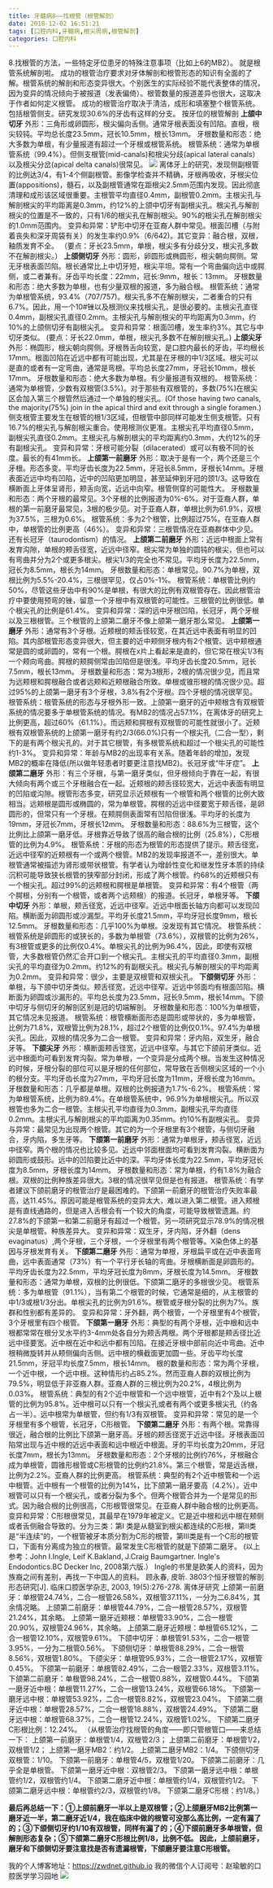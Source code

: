 ```yaml
---
title: 牙髓病8——找根管（根管解剖）
date: 2018-12-02 16:51:21
tags: [口腔内科,牙髓病,根尖周病,根管解剖]
categories: 口腔内科
---
```

8.找根管的方法，一些特定牙位患牙的特殊注意事项（比如上6的MB2）。
就是根管系统解剖啦。
成功的根管治疗要求对牙体解剖和根管形态的知识有全面的了解。根管系统的解剖和形态变异很大。个别医生的实际经验不能代表整体的情况，因为变异的情况倾向于被报道（发表偏倚）。根管数量的报道差异也很大，这取决于作者如何定义根管。
成功的根管治疗取决于清洁，成形和填塞整个根管系统。包括根管侧支。研究发现30.6%的牙齿有这样的分支。
按牙位的根管解剖
**上颌中切牙**
外形：三角形或卵圆形，根尖偏向舌侧。通常牙根表面没有凹陷。直根，根尖较钝。平均总长度23.5mm，冠长10.5mm，根长13mm。
牙根数量和形态：绝大多数为单根，有少量报道有超过一个牙根或根管系统。
根管系统：通常为单根管系统（99.4%）。但侧支根管(mid-canals)和根尖分歧(apical lateral canals）以及根尖分岔(apical delta canals)很常见。
 ![](https://zymblog-1258069789.cos.ap-chengdu.myqcloud.com/blog0057-ysb8-zgg/01.jpg)
离体牙上的研究，发现侧副根管的比例达3/4，有1-4个侧副根管。影像学检查并不精确，牙根再吸收，牙根尖位置(appositions)，髓石，以及副根管通常在距根尖2.5mm范围内发现。因此彻底清理和成形该区域很重要。主根管平均直径0.4mm，副根管0.2mm。主根尖孔与解剖根尖的平均距离是0.3mm，约12%的上颌中切牙有副根尖孔。根尖孔与解剖根尖的位置是不一致的，只有1/6的根尖孔在解剖根尖。90%的根尖孔在解剖根尖的1.0mm范围内。
变异和异常：铲形中切牙在亚裔人群中常见。根面凹槽（与附着丧失和深牙周袋有关）的发生率约0.9%（6/642)。其它变异：融合根，双根，釉质发育不全。
（要点：牙长23.5mm，单根，根尖多有分歧分叉，根尖孔多数不在解剖根尖。）
**上颌侧切牙**
外形：圆形，卵圆形或椭圆形，根尖朝向腭侧。常无牙根表面凹陷。根长通常比上中切牙短，根尖平坦。常有一个弯曲偏向远中或腭侧，或二者兼有。牙齿平均长度：22mm，冠长:9mm，根长：13mm。
牙根数量和形态：绝大多数为单根，也有少量双根的报道，多为融合根。
根管系统：通常为单根管系统，93.4%（707/757)。根尖孔多不在解剖根尖，二者重合的只有6.7%。因此，用一个10#锉以及根测仪来找根尖孔，是很必要的。主根尖孔直径0.4mm，副根尖孔直径0.2mm。主根尖孔与解剖根尖的平均距离为0.3mm，约10%的上颌侧切牙有副根尖孔。
变异和异常：根面凹槽，发生率约3%。其它与中切牙类似。
(要点：牙长22.0mm，单根，根尖孔多数不在解剖根尖孔。)
**上颌尖牙**
外形：椭圆形，根尖朝向腭侧。牙根唇舌向较宽，是口腔内最长的牙齿，平均根长17mm。根面凹陷在近远中都有可能出现，尤其是在牙根的中1/3区域。根尖可以是直的或者有一定弯曲，通常是弯根。平均总长度27mm，牙冠长10mm，根长17mm。
牙根数量和形态：绝大多数为单根。有少量报道有双根的。
根管系统：通常为单根管，少数有双根管(3.5%)。对于那些有双根管的，多数(75%)在根尖区会加入第三个根管然后通过一个单独的根尖孔。(Of those having two canals, the majority(75%) join in the apical third and exit through a single foramen.)侧支根管主要发生在根管的根1/3区域，但根管中部同样可能发生侧支根管。只有16.7%的根尖孔与解剖根尖重合。使用根测仪更准。主根尖孔平均直径0.5mm，副根尖孔直径0.2mm。主根尖孔与解剖根尖的平均距离约0.3mm，大约12%的牙有副根尖孔。
变异和异常：牙根可能分裂（dilacerated）或可以有极不同的长度。最长的有41mm长。
**上颌第一前磨牙**
外形：取决于是有一个，两个还是三个牙根。形态多变。平均牙齿长度为22.5mm，牙冠长8.5mm，牙根长14mm。牙根表面近远中均有凹陷，近中的凹陷更加明显，甚至延伸到牙冠的颈1/3。这导致在横断面上牙体呈肾形，颊舌向宽，近远中向窄。根管侧穿的可能性大。
牙根数量和形态：两个牙根的最常见。3个牙根的比例报道为0%-6%。对于亚裔人群，单根的第一前磨牙最常见，3根的极少见。对于亚裔人群，单根比例为61.9%，双根为37.5%，三根为0.6%。
根管系统：多为2个根管，比例超过75%。在亚裔人群中，单根管的比例更高（46%）。
变异和异常：三根管情况在亚裔群体中少见。还有长冠牙（taurodontism）的情况。
**上颌第二前磨牙**
外形：近远中根面上常有发育沟隙，单根的颊舌径宽，近远中径窄。根尖常为单独的圆钝的根尖，但也可以有弯曲并分为2个或更多根尖。根尖1/3的完全也不常见。平均牙长度为22.5mm，冠长为8.5mm，根长为14mm。
牙根数量和形态：单根常见。90.7%为单根，双根比例为5.5%-20.4%，三根很罕见，仅占0%-1%。
根管系统：单根管比例约50%，尽管这些牙齿中有90%是单根，有很大的比例有双根管存在。因此根管治疗中要使用预弯的锉，留意一个牙根中有双根管的可能性。三根管的比例很低。单个根尖孔的比例是61.4%。
变异和异常：深的远中牙根凹陷，长冠牙，两个牙根以及三根根管。三个根管的上颌第二磨牙不像上颌第一磨牙那么常见。
**上颌第一磨牙**
外形：通常有3个牙根。近颊根的颊舌径较宽，在其近远中表面有明显的凹陷。其内部根管形态变异很大，但主要的近中颊侧牙根内有2个根管。远中颊根通常是圆的或卵圆的，常有一个根。腭根在x片上看起来是直的，但它常在根尖1/3有一个颊向弯曲。腭根的颊腭侧常由凹陷但是很浅。平均牙齿长度20.5mm，冠长7.5mm，根长13mm。
牙根数量和形态：常为3根形，2根的情况很少见，而且常为远颊根和腭根融合或者远颊和近颊根融合所致。单根或锥形根的情况很少见。超过95%的上颌第一磨牙有3个牙根，3.8%有2个牙根。四个牙根的情况很罕见。
根管系统：根管系统的形态与牙根外形一致。上颌第一磨牙的近中颊根含有双根管系统的情况要多于单根管系统的情况。有MB2的情况占57.1%，在离体牙的研究上比例更高，超过60%（61.1%）。而远颊和腭根有双根管的可能性就很小了。近颊根有双根管系统的上颌第一磨牙有约2/3(66.0%)只有一个根尖孔（二合一型），剩下的是有两个根尖孔的。对于其它根管，有多根管系统和超过一个根尖孔的可能性约1-3%。
变异和异常：年龄与MB2的出现率有关系。随着年龄的增加，发现MB2的概率在降低(所以做年轻患者时要更注意找MB2)。长冠牙或“牛牙症”。
**上颌第二磨牙**
外形：有三个牙根，与第一磨牙类似，但牙根倾向于靠在一起，有很大倾向有两个或三个牙根融合在一起。近颊根的颊舌径较宽大，近远中表面有明显的凹陷或沟隙。根管形态多变，研究显示近颊根有一个根管和两个根管的比例大致相当。远颊根是圆形或椭圆的，常为单根管。腭根的近远中径要宽于颊舌径，是卵圆形的，但常只有一个牙根。在颊腭侧表面常有凹陷但很浅。平均牙的长度为19mm，牙冠长7mm，牙根长12mm。
牙根数量和形态：88.6%为三根管，这个比例比上颌第一磨牙低。牙根靠近导致了很高的融合根的比例（25.8%），C形根管的比例为4.9%。
根管系统：牙根的形态为根管的形态提供了提示。颊舌径宽，近远中径窄的近颊根有一个或两个根管。MB2的发现率报道不一，差别很大。单根管通常被描述为肾形或带状根管。有学者认为增龄性变化和继发性牙本质的持续沉积可能导致狭长根管的狭窄部分封闭，形成了两个根管。约68%的近颊根只有一个根尖孔。超过99%的远颊根和腭根是单根管。
变异和异常：有4个根管（两个腭根，分别有一个根管，或者两个远颊根）的报道。长冠牙，单根牙等。
**下颌中切牙**
外形：单根，颊舌径宽，近远中径窄。近远中根面长轴方向都可以发现凹陷。横断面为卵圆形或沙漏型。平均牙长度21.5mm，平均牙冠长度9mm，根长12.5mm。
牙根数量和形态：几乎100%为单根。没发现有其它情况。
根管系统：根管系统是卵圆形的或狭长的，多数为单根管（73.6%），双根管的比例为26%，有3根管或更多的比例仅0.4%。单根尖孔的比例为96.4%，因此，即使有双根管，大多数根管仍然汇合开口到一个根尖孔。主根尖孔的平均直径0.3mm，副根尖孔的平均直径为0.2mm。约12%的有副根尖孔。根尖孔与解剖根尖的平均距离为0.2mm。
变异和异常：很少，主要是双根管和双根尖孔。
**下颌侧切牙**
外形：单根，与下颌中切牙类似。颊舌径宽，近远中径窄。近远中邻面均有根面凹陷。横断面为卵圆或沙漏形的。平均总长度为23.5mm，冠长9.5mm，根长14mm。下颌中切牙与侧切牙的解剖区别是冠的切端解剖。
牙根数量和形态：100%为单根管，其它情况未见报道。
根管系统：根管横断面形态是圆形或带状的，多为单根管，比例为71.8%，双根管比例为28.1%，超过2个根管的比例仅0.1%。97.4%为单根尖孔。因此，双根的情况多为二合一根管。
变异和异常：牙内陷，双生牙，融合牙等。
**下颌尖牙**
外形：横断面颊舌径宽，近远中径窄。与其它下颌前牙类似。近远中根面均可看到发育沟裂。常为单根，一个变异是分成两个根。当发生这种情况的时候，牙根分裂的部位可以是牙根的任何部位，常导致在舌侧根尖区域的一个小的根分支。平均牙齿长度为27mm，平均牙冠长度为11mm，牙根长度为16mm。
牙根数量和形态：几乎都是单根。双根的比例报道为1.7%-6.2%。
根管系统：常为单根管系统，比例为89.4%。在单根管系统中，96.9%为单根根尖孔。所以双根管也多为二合一根管。主根尖孔平均直径为0.3mm，副根尖孔平均直径0.2mm。主根尖孔与解剖根尖的平均距离为0.35mm。约10%有副根尖孔。
变异与异常：最常见为出现两个根管。其它的为一个牙根里有3个根管，与侧切牙融合，牙内陷，多生牙等。
**下颌第一前磨牙**
外形：通常为单根牙，颊舌径宽，近远中径窄。两个根的情况也比较多见。近远中邻面根面均可看到发育沟裂。横断面为卵圆形或鼓形。远中的凹陷要比近中的深。平均牙体长度为22.5mm，平均牙冠长度为8.5mm，牙根长度为14mm。
牙根数量和形态：常为单根，约有1.8%为融合根。双根的比例种族差异很大。3根的情况很罕见但是也有报道。
根管系统：有学者建议下颌前磨牙的根管治疗是最困难的。下颌第一前磨牙的根管治疗失败率最高，达11.45%。原因可能是根管系统的变异太大，难以进入第二根管。进入颊根是有直线通路的，但是进入舌根会有一个较大的角度，可能导致根管遗漏。约27.8%的下颌第一和第二前磨牙有超过一个根管。另一项研究显示78.9%的情况根尖是单根管。种族差异大。
变异和异常：双生牙，牙内陷，牙外翻（dens evaginatus）,两个牙根，三个牙根，一个牙根里有两个根管等。X染色体上的基因与牙根发育有关。
**下颌第二磨牙**
外形：通常为单根，牙根扁平或在近中表面弯曲，远中表面通常（73%）有一个平行牙长轴的弯曲。牙根横断面是卵圆形的。平均牙齿长度为22.5mm，平均牙冠长度为8mm，牙根长度为14.5mm。
牙根数量和形态：通常为单根，双根的比例很低。下颌第二磨牙的多根很少见。
根管系统：多为单根管（91.1%），当有第二个根管的时候，它通常是细的，从主根管的中1/3或根1/3分出。单根尖孔的比例为91.6%。根管或牙根分裂的比例为7%。族群和性别都有差异的。
变异和异常：牙外翻，两个根管，一个牙根里有4个根管，3个牙根里有四个根管。
**下颌第一磨牙**
外形：典型的有两个牙根，近中根和远中根都常常在根分叉水平约3-4mm处各自分为颊舌两根。两个牙根都是颊舌径比近远中径要宽。近中根在近中和远中都有凹陷。在接近牙根中部前向近中弯曲。近中根稍微旋转并从颊侧偏向舌侧。远中根的横截面更加圆一些。牙齿平均长度21.5mm，牙冠平均长度7.5mm，根长14mm。
根的数量和形态：常为两个牙根，一个近中根，一个远中根。这种情形约占85.2%。然而亚裔人群的双根比例为79.5%，明显低于非亚裔人群。亚裔人群的三根比例为20.2%，4根比例为0.03%。
根管系统：典型的有2个近中根管和一个远中根管，近中有2个及以上根管的比例为95.8%。近中根可以只有一个根尖孔或者有两个或更多根尖孔（约各占一半）。远中根常为单根管，但约有1/3有双根管。
变异和异常：常见的是一个牙根里有多个根管，长冠牙，C形根管。
**下颌第二磨牙**
外形：有两个根。常靠得很近，融合根的比例比下颌第一磨牙高。牙根的颊舌径宽于近远中径。牙根表面凹陷常出现与近中根的近远中表面和远中根近中根面。牙的平均长度为20mm，牙冠长度7mm，根长为13mm。
牙根数量和形态：2个牙根的比例约76%，牙根融合成为单根管，圆锥形根管或C形根管的比例约21.8%。第三个根管，常是远舌根，比例为2.2%。亚裔人群的比例更高。
根管系统：典型的有2个近中根管和一个远中根管。近中根有一个根管的比例为14%，比下颌第一磨牙要高（4.2%）。近中根管可以只有一个根尖孔，或者分裂为多个。但两个根管合并为一个是常见的形式。因为融合根的比例很高，C形根管很常见。在亚裔人群中融合根的比例更高。
变异和异常：C形根很常见，其最早在1979年被定义。它是近中根和远中根在颊侧或者舌侧融合导致的。分为三类：第Ⅰ 类是从髓室到根尖都连续的C形根，第Ⅱ类是“半连续”的，一个根管被牙本质分割为C形的根管，第Ⅲ类是有一个C形的根管口，下面有分离成为独立的根管。最常发生C形根管的就是下颌第二磨牙。
(以上参考：John I.Ingle, Leif K.Bakland, J.Craig Baumgartner. Ingle's Endodontics.BC Decker Inc, 2008第六版.）
Ingle的书里是欧美人的资料，因为族裔之间有差别，再找一下中国人的资料。
顾永春, 皮昕. 3803个恒牙根管的解剖形态研究[J]. 临床口腔医学杂志, 2003, 19(5):276-278.
离体牙研究
上颌第一前磨牙：单根管24.74%，二合一根管26.58%，双根管37.11%，一分为二6.84%，其余情况略。
上颌第二前磨牙：单根管44.79%，二合一根管28.57%，双根管21.24%，其余略。
上颌第一磨牙近颊根：单根管33.90%，二合一根管20.90%，双根管24.96%，其余略。
上颌第二磨牙近颊根：单根管65.12%，二合一根管12.10%，双根管9.61%。
下颌中切牙：单根管91.53%，二合一根管3.95%，一分为二根管0.56%。
下颌侧切牙：单根管88.29%，二合一根管8.56%，双根管1.80%。
下颌尖牙：单根管95.93%，二合一根管2.17%，双根管0.45%。
下颌第一前磨牙：单根管82.49%，二合一根管2.33%，双根管3.11%。
下颌第二前磨牙：单根管98.24%，二合一根管0.88%，双根管0.44%。
下颌第一磨牙近中根：单根管11.27%，二合一根管13.24%，双根管66.18%。
下颌第一磨牙远中根：单根管53.92%，二合一根管8.82%，双根管23.04%。
下颌第二磨牙近中根：单根管28.57%，二合一根管18.88%，双根管24.49%。
下颌第二磨牙远中根：单根管68.37%，二合一根管12.24%，双根管1.02%。
下颌第二磨牙C形根比例：12.24%。
（从根管治疗找根管的角度——即只管根管口——来总结一下：
上颌第一前磨牙：单根管1/4，双根管2/3；
上颌第二前磨牙：单根管1/2，双根管1/2；
上颌第一磨牙MB2：约1/2。
上颌第二磨牙MB2：1/4。
下颌侧切牙双根管：1/10。
下颌第一前磨牙：单根管4/5，双根管1/20。
下颌第二前磨牙：几乎全是单根管。
下颌第一磨牙近中根：双根管2/3。
下颌第一磨牙远中根：单根管约1/2，双根管约1/4。
下颌第二磨牙近中根：单根管约1/4，双根管约1/2。
下颌第二磨牙远中根：单根管约2/3，双根管约1/8。
下颌第二磨牙C形根：约1/8。）

**最后再总结一下：①上颌前磨牙一半以上是双根管；②上颌磨牙MB2比例第一磨牙近一半，第二磨牙近1/4，我在临床中做的根管可没那么高比例，一定有漏了的；③下颌侧切牙约1/10有双根管，同样有漏了的；④下颌前磨牙多单根管，但解剖形态复杂；⑤下颌第二磨牙C形根比例1/8，比例不低。
因此，上颌前磨牙，磨牙和下颌侧切牙要注意找是否有遗漏根管，下颌磨牙要注意C形根管。**

我的个人博客地址：https://zwdnet.github.io
我的微信个人订阅号：赵瑜敏的口腔医学学习园地
![](https://zymblog-1258069789.cos.ap-chengdu.myqcloud.com/other/wx.jpg)